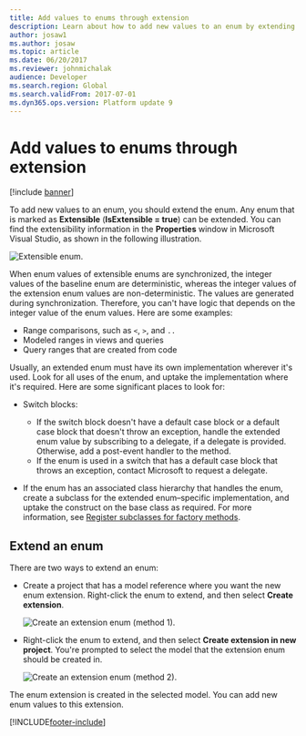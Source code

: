 ```yaml
---
title: Add values to enums through extension
description: Learn about how to add new values to an enum by extending the enum, including an outline on extending an enum value.
author: josaw1
ms.author: josaw
ms.topic: article
ms.date: 06/20/2017
ms.reviewer: johnmichalak
audience: Developer
ms.search.region: Global
ms.search.validFrom: 2017-07-01
ms.dyn365.ops.version: Platform update 9
---
```


# Add values to enums through extension

[!include [banner](../includes/banner.md)]

To add new values to an enum, you should extend the enum. Any enum that is marked as **Extensible** (**IsExtensible = true**) can be extended. You can find the extensibility information in the **Properties** window in Microsoft Visual Studio, as shown in the following illustration.

![Extensible enum.](media/AddEnum01.png)

When enum values of extensible enums are synchronized, the integer values of the baseline enum are deterministic, whereas the integer values of the extension enum values are non-deterministic. The values are generated during synchronization. Therefore, you can't have logic that depends on the integer value of the enum values. Here are some examples:

+ Range comparisons, such as `<`, `>`, and `..`
+ Modeled ranges in views and queries
+ Query ranges that are created from code 

Usually, an extended enum must have its own implementation wherever it's used. Look for all uses of the enum, and uptake the implementation where it's required. Here are some significant places to look for:

+ Switch blocks:

    - If the switch block doesn't have a default case block or a default case block that doesn't throw an exception, handle the extended enum value by subscribing to a delegate, if a delegate is provided. Otherwise, add a post-event handler to the method. 
    - If the enum is used in a switch that has a default case block that throws an exception, contact Microsoft to request a delegate.

+ If the enum has an associated class hierarchy that handles the enum, create a subclass for the extended enum–specific implementation, and uptake the construct on the base class as required. For more information, see [Register subclasses for factory methods](register-subclass-factory-methods.md).
	
## Extend an enum

There are two ways to extend an enum:

+ Create a project that has a model reference where you want the new enum extension. Right-click the enum to extend, and then select **Create extension**.

    ![Create an extension enum (method 1).](media/AddEnum02.png)

+ Right-click the enum to extend, and then select **Create extension in new project**. You're prompted to select the model that the extension enum should be created in.
		
    ![Create an extension enum (method 2).](media/AddEnum03.png)
		
The enum extension is created in the selected model. You can add new enum values to this extension.


[!INCLUDE[footer-include](../../../includes/footer-banner.md)]
